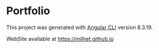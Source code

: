 # Portfolio

This project was generated with [Angular CLI](https://github.com/angular/angular-cli) version 8.3.19.

WebSite available at https://milhet.github.io
